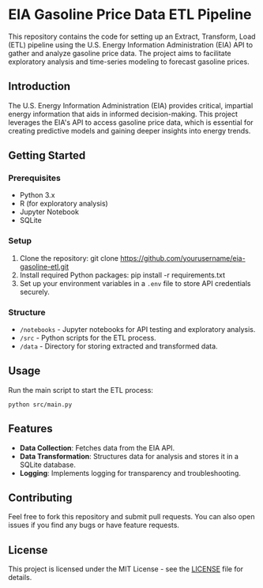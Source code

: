 
# EIA Gasoline Price Data ETL Pipeline

This repository contains the code for setting up an Extract, Transform, Load (ETL) pipeline using the U.S. Energy Information Administration (EIA) API to gather and analyze gasoline price data. The project aims to facilitate exploratory analysis and time-series modeling to forecast gasoline prices.

## Introduction

The U.S. Energy Information Administration (EIA) provides critical, impartial energy information that aids in informed decision-making. This project leverages the EIA's API to access gasoline price data, which is essential for creating predictive models and gaining deeper insights into energy trends.

## Getting Started

### Prerequisites

- Python 3.x
- R (for exploratory analysis)
- Jupyter Notebook
- SQLite

### Setup

1. Clone the repository:
   git clone https://github.com/yourusername/eia-gasoline-etl.git
2. Install required Python packages:
   pip install -r requirements.txt
3. Set up your environment variables in a `.env` file to store API credentials securely.

### Structure

- `/notebooks` - Jupyter notebooks for API testing and exploratory analysis.
- `/src` - Python scripts for the ETL process.
- `/data` - Directory for storing extracted and transformed data.

## Usage

Run the main script to start the ETL process:
```
python src/main.py
```

## Features

- **Data Collection**: Fetches data from the EIA API.
- **Data Transformation**: Structures data for analysis and stores it in a SQLite database.
- **Logging**: Implements logging for transparency and troubleshooting.

## Contributing

Feel free to fork this repository and submit pull requests. You can also open issues if you find any bugs or have feature requests.

## License

This project is licensed under the MIT License - see the [LICENSE](LICENSE.md) file for details.
